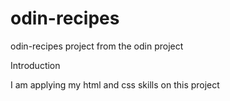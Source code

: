 # odin-recipes
odin-recipes project  from the odin project

Introduction 

I am applying my html and css skills on this project



